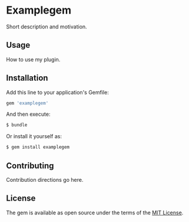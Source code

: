 # Examplegem
Short description and motivation.

## Usage
How to use my plugin.

## Installation
Add this line to your application's Gemfile:

```ruby
gem 'examplegem'
```

And then execute:
```bash
$ bundle
```

Or install it yourself as:
```bash
$ gem install examplegem
```

## Contributing
Contribution directions go here.

## License
The gem is available as open source under the terms of the [MIT License](http://opensource.org/licenses/MIT).
